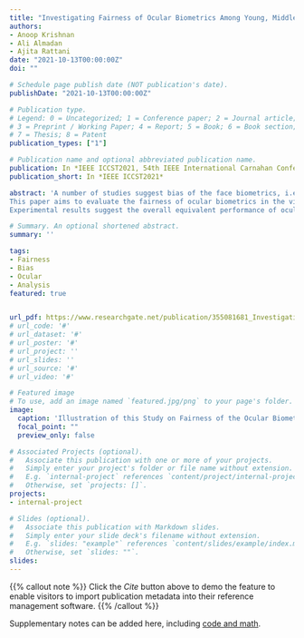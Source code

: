 ```yaml
---
title: "Investigating Fairness of Ocular Biometrics Among Young, Middle-Aged, and Older Adults"
authors:
- Anoop Krishnan
- Ali Almadan
- Ajita Rattani
date: "2021-10-13T00:00:00Z"
doi: ""

# Schedule page publish date (NOT publication's date).
publishDate: "2021-10-13T00:00:00Z"

# Publication type.
# Legend: 0 = Uncategorized; 1 = Conference paper; 2 = Journal article;
# 3 = Preprint / Working Paper; 4 = Report; 5 = Book; 6 = Book section;
# 7 = Thesis; 8 = Patent
publication_types: ["1"]

# Publication name and optional abbreviated publication name.
publication: In *IEEE ICCST2021, 54th IEEE International Carnahan Conference on Security Technology - online*
publication_short: In *IEEE ICCST2021*

abstract: 'A number of studies suggest bias of the face biometrics, i.e., face recognition and soft-biometric estimation methods, across gender, race, and age-groups. There is a recent urge to investigate the bias of different biometric modalities toward the deployment of fair and trustworthy biometric solutions. Ocular biometrics has obtained increased attention from academia and industry due to its high accuracy, security, privacy, and ease of use in mobile devices. A recent study in $2020$ also suggested the fairness of ocular-based user recognition across males and females.
This paper aims to evaluate the fairness of ocular biometrics in the visible spectrum among age-groups; young, middle, and older adults. Thanks to the availability of the latest large-scale $2020$ UFPR ocular biometric dataset, with subjects acquired in the age range $18$ - $79$ years, to facilitate this study. 
Experimental results suggest the overall equivalent performance of ocular biometrics across gender and age-groups in user verification and gender-classification. Performance difference for older adults at lower false match rate and young adults was noted at user verification and age-classification, respectively. This could be attributed to inherent characteristics of the biometric data from these age-groups impacting specific applications, which suggest a need for advancement in sensor technology and software solutions.'

# Summary. An optional shortened abstract.
summary: ''

tags:
- Fairness
- Bias
- Ocular
- Analysis
featured: true


url_pdf: https://www.researchgate.net/publication/355081681_Investigating_Fairness_of_Ocular_Biometrics_Among_Young_Middle-Aged_and_Older_Adults
# url_code: '#'
# url_dataset: '#'
# url_poster: '#'
# url_project: ''
# url_slides: ''
# url_source: '#'
# url_video: '#'

# Featured image
# To use, add an image named `featured.jpg/png` to your page's folder. 
image:
  caption: 'Illustration of this Study on Fairness of the Ocular BiometricsAmong Young, Middle and Older Adults.'
  focal_point: ""
  preview_only: false

# Associated Projects (optional).
#   Associate this publication with one or more of your projects.
#   Simply enter your project's folder or file name without extension.
#   E.g. `internal-project` references `content/project/internal-project/index.md`.
#   Otherwise, set `projects: []`.
projects:
- internal-project

# Slides (optional).
#   Associate this publication with Markdown slides.
#   Simply enter your slide deck's filename without extension.
#   E.g. `slides: "example"` references `content/slides/example/index.md`.
#   Otherwise, set `slides: ""`.
slides:
---
```


{{% callout note %}}
Click the *Cite* button above to demo the feature to enable visitors to import publication metadata into their reference management software.
{{% /callout %}}

Supplementary notes can be added here, including [code and math](https://sourcethemes.com/academic/docs/writing-markdown-latex/).
